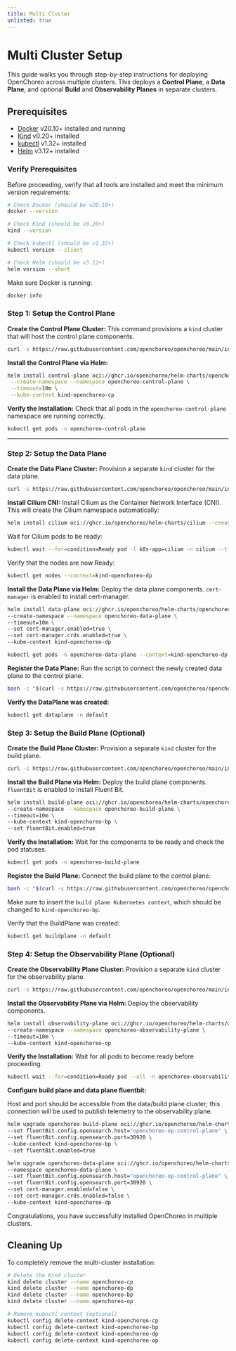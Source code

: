 ```yaml
---
title: Multi Cluster
unlisted: true
---
```


# Multi Cluster Setup

This guide walks you through step-by-step instructions for deploying OpenChoreo across multiple clusters. This deploys a **Control Plane**, a **Data Plane**, and optional **Build** and **Observability Planes** in separate clusters.

## Prerequisites

- [Docker](https://docs.docker.com/get-docker/) v20.10+ installed and running
- [Kind](https://kind.sigs.k8s.io/docs/user/quick-start/#installation) v0.20+ installed
- [kubectl](https://kubernetes.io/docs/tasks/tools/) v1.32+ installed
- [Helm](https://helm.sh/docs/intro/install/) v3.12+ installed

### Verify Prerequisites

Before proceeding, verify that all tools are installed and meet the minimum version requirements:

```bash
# Check Docker (should be v20.10+)
docker --version

# Check Kind (should be v0.20+) 
kind --version

# Check kubectl (should be v1.32+)
kubectl version --client

# Check Helm (should be v3.12+)
helm version --short
```

Make sure Docker is running:

```bash
docker info
```

### **Step 1: Setup the Control Plane**

**Create the Control Plane Cluster:**
This command provisions a `kind` cluster that will host the control plane components.

```bash
curl -s https://raw.githubusercontent.com/openchoreo/openchoreo/main/install/kind/multi-cluster-setup/kind-config-cp.yaml | kind create cluster --config=-
```

**Install the Control Plane via Helm:**

```bash
helm install control-plane oci://ghcr.io/openchoreo/helm-charts/openchoreo-control-plane \
 --create-namespace --namespace openchoreo-control-plane \
 --timeout=10m \
 --kube-context kind-openchoreo-cp
```

**Verify the Installation:**
Check that all pods in the `openchoreo-control-plane` namespace are running correctly.

```bash
kubectl get pods -n openchoreo-control-plane
```

---

### **Step 2: Setup the Data Plane**

**Create the Data Plane Cluster:**
Provision a separate `kind` cluster for the data plane.

```bash
curl -s https://raw.githubusercontent.com/openchoreo/openchoreo/main/install/kind/multi-cluster-setup/kind-config-dp.yaml | kind create cluster --config=-
```


**Install Cilium CNI:**
Install Cilium as the Container Network Interface (CNI). This will create the Cilium namespace automatically:

```bash
helm install cilium oci://ghcr.io/openchoreo/helm-charts/cilium --create-namespace --namespace cilium --wait --kube-context kind-openchoreo-dp
```
Wait for Cilium pods to be ready:
```bash
kubectl wait --for=condition=Ready pod -l k8s-app=cilium -n cilium --timeout=300s --context=kind-openchoreo-dp
```
Verify that the nodes are now Ready:
```bash
kubectl get nodes --context=kind-openchoreo-dp
```

**Install the Data Plane via Helm:**
Deploy the data plane components. `cert-manager` is enabled to install cert-manager.

```bash
helm install data-plane oci://ghcr.io/openchoreo/helm-charts/openchoreo-data-plane \
--create-namespace --namespace openchoreo-data-plane \
--timeout=10m \
--set cert-manager.enabled=true \
--set cert-manager.crds.enabled=true \
--kube-context kind-openchoreo-dp
```

```bash
kubectl get pods -n openchoreo-data-plane --context=kind-openchoreo-dp
```

**Register the Data Plane:**
Run the script to connect the newly created data plane to the control plane.

```bash
bash -c "$(curl -s https://raw.githubusercontent.com/openchoreo/openchoreo/main/install/add-default-dataplane.sh)" -- --multi-cluster
```

**Verify the DataPlane was created:**
```bash
kubectl get dataplane -n default
```

### **Step 3: Setup the Build Plane (Optional)**

**Create the Build Plane Cluster:**
Provision a separate `kind` cluster for the build plane.

```bash
curl -s https://raw.githubusercontent.com/openchoreo/openchoreo/main/install/kind/multi-cluster-setup/kind-config-bp.yaml | kind create cluster --config=-
```

**Install the Build Plane via Helm:**
Deploy the build plane components. `fluentBit` is enabled to install Fluent Bit.

```bash
helm install build-plane oci://ghcr.io/openchoreo/helm-charts/openchoreo-build-plane \
--create-namespace --namespace openchoreo-build-plane \
--timeout=10m \
--kube-context kind-openchoreo-bp \
--set fluentBit.enabled=true
```

**Verify the Installation:**
Wait for the components to be ready and check the pod statuses.
```bash
kubectl get pods -n openchoreo-build-plane
```

**Register the Build Plane:**
Connect the build plane to the control plane.
```bash
bash -c "$(curl -s https://raw.githubusercontent.com/openchoreo/openchoreo/main/install/add-build-plane.sh )" -- --separate
```

Make sure to insert the `build plane Kubernetes context`, which should be changed to `kind-openchoreo-bp`.


Verify that the BuildPlane was created:
```bash
kubectl get buildplane -n default
```

### **Step 4: Setup the Observability Plane (Optional)**

**Create the Observability Plane Cluster:**
Provision a separate `kind` cluster for the observability plane.

```bash
curl -s https://raw.githubusercontent.com/openchoreo/openchoreo/main/install/kind/multi-cluster-setup/kind-config-op.yaml | kind create cluster --config=-
```

**Install the Observability Plane via Helm:**
Deploy the observability components.

```bash
helm install observability-plane oci://ghcr.io/openchoreo/helm-charts/openchoreo-observability-plane \
--create-namespace --namespace openchoreo-observability-plane \
--timeout=10m \
--kube-context kind-openchoreo-op
```

**Verify the Installation:**
Wait for all pods to become ready before proceeding.

```bash
kubectl wait --for=condition=Ready pod --all -n openchoreo-observability-plane --timeout=600s
```

**Configure build plane and data plane fluentbit:**

Host and port should be accessible from the data/build plane cluster; this connection will be used to publish telemetry to the observability plane.

```bash
helm upgrade openchoreo-build-plane oci://ghcr.io/openchoreo/helm-charts/openchoreo-build-plane \
--set fluentBit.config.opensearch.host="openchoreo-op-control-plane" \
--set fluentBit.config.opensearch.port=30920 \
--kube-context kind-openchoreo-bp \
--set fluentBit.enabled=true
```

```bash
helm upgrade openchoreo-data-plane oci://ghcr.io/openchoreo/helm-charts/openchoreo-data-plane \
--namespace openchoreo-data-plane \
--set fluentBit.config.opensearch.host="openchoreo-op-control-plane" \
--set fluentBit.config.opensearch.port=30920 \
--set cert-manager.enabled=false \
--set cert-manager.crds.enabled=false \
--kube-context kind-openchoreo-dp
```

Congratulations, you have successfully installed OpenChoreo in multiple clusters.

## Cleaning Up

To completely remove the multi-cluster installation:

```bash
# Delete the Kind cluster
kind delete cluster --name openchoreo-cp
kind delete cluster --name openchoreo-dp
kind delete cluster --name openchoreo-bp
kind delete cluster --name openchoreo-op

# Remove kubectl context (optional)
kubectl config delete-context kind-openchoreo-cp
kubectl config delete-context kind-openchoreo-bp
kubectl config delete-context kind-openchoreo-dp
kubectl config delete-context kind-openchoreo-op

```

